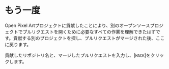 # もう一度

Open Pixel Artプロジェクトに貢献したことにより、別のオープンソースプロジェクトでプルリクエストを開くために必要なすべての作業を理解できたはずです。貢献する別のプロジェクトを探し、プルリクエストがマージされた後、ここに戻ります。

貢献したリポジトリ名と、マージしたプルリクエストを入力し、[`HACK`]をクリックします。